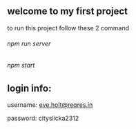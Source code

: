 ## welcome to my first project

to run this project follow these 2 command
###### npm run server
 ###### npm start

## login info:

username:
eve.holt@reqres.in

 password:
cityslicka2312
